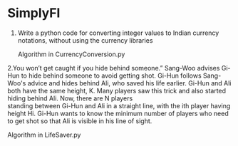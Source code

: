 # SimplyFI

1. Write a python code for converting integer values to Indian currency notations, without
using the currency libraries

    Algorithm in CurrencyConversion.py

2.You won’t get caught if you hide behind someone.”
  Sang-Woo advises Gi-Hun to hide behind someone to avoid getting shot.
  Gi-Hun follows Sang-Woo's advice and hides behind Ali, who saved his life earlier. Gi-Hun and Ali both have the same height, K. Many players saw this trick and also started hiding behind Ali. Now, there are N players     
  standing between Gi-Hun and Ali in a straight line, with the ith player having height Hi. Gi-Hun wants to know the minimum number of players who need to get shot so that Ali is visible in his line of sight.

  Algorithm in LifeSaver.py
